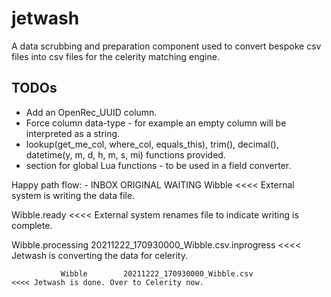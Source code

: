 # jetwash
A data scrubbing and preparation component used to convert bespoke csv files into csv files for the celerity matching engine.

## TODOs
- Add an OpenRec_UUID column.
- Force column data-type - for example an empty column will be interpreted as a string.
- lookup(get_me_col, where_col, equals_this), trim(), decimal(), datetime(y, m, d, h, m, s, mi) functions provided.
- section for global Lua functions - to be used in a field converter.

Happy path flow: -
INBOX          ORIGINAL       WAITING
Wibble                                                                    <<<< External system is writing the data file.

Wibble.ready                                                              <<<< External system renames file to indicate writing is complete.

Wibble.processing            20211222_170930000_Wibble.csv.inprogress     <<<< Jetwash is converting the data for celerity.

               Wibble        20211222_170930000_Wibble.csv                <<<< Jetwash is done. Over to Celerity now.

